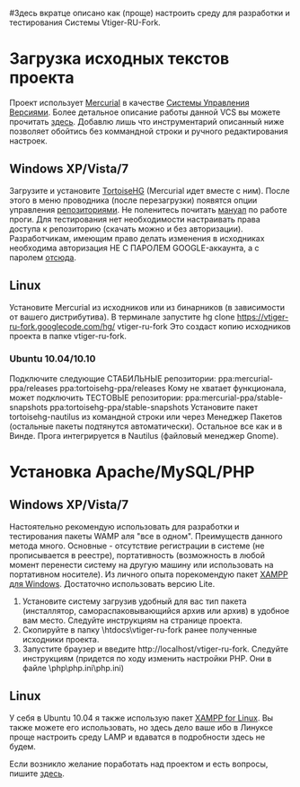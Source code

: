 #Здесь вкратце описано как (проще) настроить среду для разработки и тестирования Системы Vtiger-RU-Fork.

# Загрузка исходных текстов проекта #
Проект использует [Mercurial](http://mercurial.selenic.com/) в качестве [Системы Управления Версиями](http://ru.wikipedia.org/wiki/%D0%A1%D0%B8%D1%81%D1%82%D0%B5%D0%BC%D0%B0_%D1%83%D0%BF%D1%80%D0%B0%D0%B2%D0%BB%D0%B5%D0%BD%D0%B8%D1%8F_%D0%B2%D0%B5%D1%80%D1%81%D0%B8%D1%8F%D0%BC%D0%B8). Более детальное описание работы данной VCS вы можете прочитать [здесь](http://www.developers.org.ua/archives/piranha/2008/08/06/mercurial-basics/). Добавлю лишь что инструментарий описанный ниже позволяет обойтись без коммандной строки и ручного редактирования настроек.
## Windows XP/Vista/7 ##
Загрузите и установите [TortoiseHG](http://tortoisehg.bitbucket.org/) (Mercurial идет вместе с ним). После этого в меню проводника (после перезагрузки) появятся опции управления [репозиториями](http://ru.wikipedia.org/wiki/%D0%A0%D0%B5%D0%BF%D0%BE%D0%B7%D0%B8%D1%82%D0%BE%D1%80%D0%B8%D0%B9). Не поленитесь почитать [мануал](http://tortoisehg.bitbucket.org/manual/1.1/quick.html) по работе проги.
Для тестирования нет необходимости настраивать права доступа к репозиторию (скачать можно и без авторизации).
Разработчикам, имеющим право делать изменения в исходниках необходима авторизация НЕ С ПАРОЛЕМ GOOGLE-аккаунта, а с паролем [отсюда](http://code.google.com/hosting/settings).

## Linux ##
Установите Mercurial из исходников или из бинарников (в зависимости от вашего дистрибутива).
В терминале запустите hg clone https://vtiger-ru-fork.googlecode.com/hg/ vtiger-ru-fork
Это создаст копию исходников проекта в папке vtiger-ru-fork.
### Ubuntu 10.04/10.10 ###
Подключите следующие СТАБИЛЬНЫЕ репозитории:
ppa:mercurial-ppa/releases
ppa:tortoisehg-ppa/releases
Кому не хватает функционала, может подключить ТЕСТОВЫЕ репозитории:
ppa:mercurial-ppa/stable-snapshots
ppa:tortoisehg-ppa/stable-snapshots
Установите пакет tortoisehg-nautilus из командной строки или через Менеджер Пакетов (остальные пакеты подтянутся автоматически).
Остальное все как и в Винде. Прога интегрируется в Nautilus (файловый менеджер Gnome).
# Установка Apache/MySQL/PHP #
## Windows XP/Vista/7 ##
Настоятельно рекомендую использовать для разработки и тестирования пакеты WAMP аля "все в одном". Преимуществ данного метода много. Основные - отсутствие регистрации в системе (не прописывается в реестре), портативность (возможность в любой момент перенести систему на другую машину или использовать на портативном носителе).
Из личного опыта порекомендую пакет [XAMPP для Windows](http://www.apachefriends.org/en/xampp-windows.html). Достаточно использовать версию Lite.
1. Установите систему загрузив удобный для вас тип пакета (инсталлятор, самораспаковывающийся архив или архив) в удобное вам место. Следуйте инструкциям на странице проекта.
2. Cкопируйте в папку \htdocs\vtiger-ru-fork ранее полученные исходники проекта.
3. Запустите браузер и введите http://localhost/vtiger-ru-fork. Следуйте инструкциям (придется по ходу изменить настройки PHP. Они в файле \php\php.ini\php.ini)
## Linux ##
У себя в Ubuntu 10.04 я также использую пакет [XAMPP for Linux](http://www.apachefriends.org/en/xampp-linux.html). Вы также можете его использовать, но здесь дело ваше ибо в Линуксе проще настроить среду LAMP и вдаватся в подробности здесь не будем.

Если возникло желание поработать над проектом и есть вопросы, пишите [здесь](http://groups.google.com/group/vtiger-ru-fork).